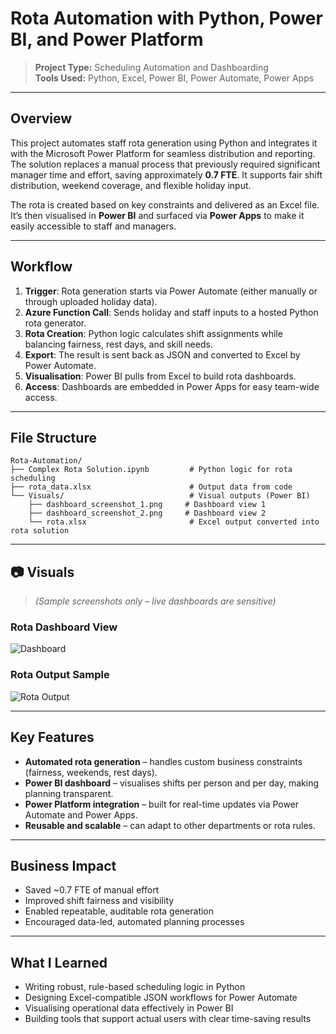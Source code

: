 # Rota Automation with Python, Power BI, and Power Platform

> **Project Type:** Scheduling Automation and Dashboarding  
> **Tools Used:** Python, Excel, Power BI, Power Automate, Power Apps

---

## Overview

This project automates staff rota generation using Python and integrates it with the Microsoft Power Platform for seamless distribution and reporting. The solution replaces a manual process that previously required significant manager time and effort, saving approximately **0.7 FTE**. It supports fair shift distribution, weekend coverage, and flexible holiday input.

The rota is created based on key constraints and delivered as an Excel file. It’s then visualised in **Power BI** and surfaced via **Power Apps** to make it easily accessible to staff and managers.

---

## Workflow

1. **Trigger**: Rota generation starts via Power Automate (either manually or through uploaded holiday data).
2. **Azure Function Call**: Sends holiday and staff inputs to a hosted Python rota generator.
3. **Rota Creation**: Python logic calculates shift assignments while balancing fairness, rest days, and skill needs.
4. **Export**: The result is sent back as JSON and converted to Excel by Power Automate.
5. **Visualisation**: Power BI pulls from Excel to build rota dashboards.
6. **Access**: Dashboards are embedded in Power Apps for easy team-wide access.

---

## File Structure

```
Rota-Automation/
├── Complex Rota Solution.ipynb         # Python logic for rota scheduling
├── rota_data.xlsx                      # Output data from code
└── Visuals/                            # Visual outputs (Power BI)
    ├── dashboard_screenshot_1.png     # Dashboard view 1
    ├── dashboard_screenshot_2.png     # Dashboard view 2
    └── rota.xlsx                       # Excel output converted into rota solution
```
    
---

## 📷 Visuals

> *(Sample screenshots only – live dashboards are sensitive)*

### Rota Dashboard View  
![Dashboard](./Visuals/dashboard_screenshot.png)

### Rota Output Sample  
![Rota Output](./Visuals/rota_sample_output.png)

---

## Key Features

- **Automated rota generation** – handles custom business constraints (fairness, weekends, rest days).
- **Power BI dashboard** – visualises shifts per person and per day, making planning transparent.
- **Power Platform integration** – built for real-time updates via Power Automate and Power Apps.
- **Reusable and scalable** – can adapt to other departments or rota rules.

---

## Business Impact

- Saved ~0.7 FTE of manual effort  
- Improved shift fairness and visibility  
- Enabled repeatable, auditable rota generation  
- Encouraged data-led, automated planning processes

---

## What I Learned

- Writing robust, rule-based scheduling logic in Python
- Designing Excel-compatible JSON workflows for Power Automate
- Visualising operational data effectively in Power BI
- Building tools that support actual users with clear time-saving results
